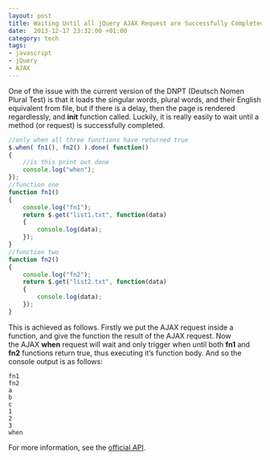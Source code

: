 ```yaml
---
layout: post
title: Waiting Until all jQuery AJAX Request are Successfully Completed
date:  2013-12-17 23:32:00 +01:00
category: tech
tags:
- javascript
- jQuery
- AJAX
---
```

One of the issue with the current version of the DNPT (Deutsch Nomen Plural Test) is that it loads the singular words, plural words, and their English equivalent from file, but if there is a delay, then the page is rendered regardlessly, and **init** function called. Luckily, it is really easily to wait until a method (or request) is successfully completed.

```javascript
//only when all three functions have returned true
$.when( fn1(), fn2() ).done( function()
{
	//is this print out done
	console.log("when");
});
//function one
function fn1()
{
	console.log("fn1");
	return $.get("list1.txt", function(data)
	{
		console.log(data);
	});
}
//function two
function fn2()
{
	console.log("fn2");
	return $.get("list2.txt", function(data)
	{
		console.log(data);
	});
}
```

This is achieved as follows. Firstly we put the AJAX request inside a function, and give the function the result of the AJAX request. Now the AJAX **when** request will wait and only trigger when until both **fn1** and **fn2** functions return true, thus executing it’s function body. And so the console output is as follows:

```
fn1
fn2
a
b
c
1
2
3
when
```

For more information, see the [official API](http://api.jquery.com/jQuery.when/).
